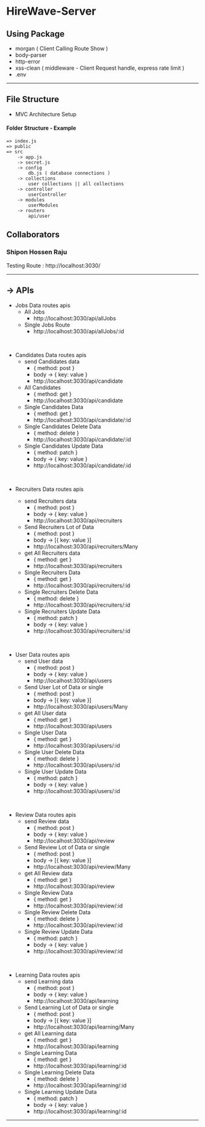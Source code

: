 # HireWave-Server

## Using Package

- morgan ( Client Calling Route Show )
- body-parser
- http-error
- xss-clean ( middleware - Client Request handle, express rate limit )
- .env

<hr>

## File Structure

- MVC Architecture Setup

#### Folder Structure - Example

    => index.js
    => public
    => src
        -> app.js
        -> secret.js
        -> config
            db.js ( database connections )
        -> collections
            user collections || all collections
        -> controller
            userController
        -> modules
            userModules
        -> routers
            api/user

## Collaborators

### Shipon Hossen Raju

<article>
<p>Testing Route :
<a> http://localhost:3030/ </a>
 </p>
</article>

<hr>
  
## -> APIs
  - Jobs Data routes apis
      - All Jobs 
          - http://localhost:3030/api/allJobs
      - Single Jobs Route 
          - http://localhost:3030/api/allJobs/:id

<br>

- Candidates Data routes apis
  - send Candidates data
    - { method: post }
    - body -> { key: value }
    - http://localhost:3030/api/candidate
  - All Candidates
    - { method: get }
    - http://localhost:3030/api/candidate
  - Single Candidates Data
    - { method: get }
    - http://localhost:3030/api/candidate/:id
  - Single Candidates Delete Data
    - { method: delete }
    - http://localhost:3030/api/candidate/:id
  - Single Candidates Update Data
    - { method: patch }
    - body -> { key: value }
    - http://localhost:3030/api/candidate/:id

<br>

- Recruiters Data routes apis

  - send Recruiters data
    - { method: post }
    - body -> { key: value }
    - http://localhost:3030/api/recruiters
  - Send Recruiters Lot of Data
    - { method: post }
    - body -> [{ key: value }]
    - http://localhost:3030/api/recruiters/Many
  - get All Recruiters data
    - { method: get }
    - http://localhost:3030/api/recruiters
  - Single Recruiters Data
    - { method: get }
    - http://localhost:3030/api/recruiters/:id
  - Single Recruiters Delete Data
    - { method: delete }
    - http://localhost:3030/api/recruiters/:id
  - Single Recruiters Update Data
    - { method: patch }
    - body -> { key: value }
    - http://localhost:3030/api/recruiters/:id

<br>

- User Data routes apis
  - send User data
    - { method: post }
    - body -> { key: value }
    - http://localhost:3030/api/users
  - Send User Lot of Data or single
    - { method: post }
    - body -> [{ key: value }]
    - http://localhost:3030/api/users/Many
  - get All User data
    - { method: get }
    - http://localhost:3030/api/users
  - Single User Data
    - { method: get }
    - http://localhost:3030/api/users/:id
  - Single User Delete Data
    - { method: delete }
    - http://localhost:3030/api/users/:id
  - Single User Update Data
    - { method: patch }
    - body -> { key: value }
    - http://localhost:3030/api/users/:id

<br>

- Review Data routes apis
  - send Review data
    - { method: post }
    - body -> { key: value }
    - http://localhost:3030/api/review
  - Send Review Lot of Data or single
    - { method: post }
    - body -> [{ key: value }]
    - http://localhost:3030/api/review/Many
  - get All Review data
    - { method: get }
    - http://localhost:3030/api/review
  - Single Review Data
    - { method: get }
    - http://localhost:3030/api/review/:id
  - Single Review Delete Data
    - { method: delete }
    - http://localhost:3030/api/review/:id
  - Single Review Update Data
    - { method: patch }
    - body -> { key: value }
    - http://localhost:3030/api/review/:id

<br>

- Learning Data routes apis
  - send Learning data
    - { method: post }
    - body -> { key: value }
    - http://localhost:3030/api/learning
  - Send Learning Lot of Data or single
    - { method: post }
    - body -> [{ key: value }]
    - http://localhost:3030/api/learning/Many
  - get All Learning data
    - { method: get }
    - http://localhost:3030/api/learning
  - Single Learning Data
    - { method: get }
    - http://localhost:3030/api/learning/:id
  - Single Learning Delete Data
    - { method: delete }
    - http://localhost:3030/api/learning/:id
  - Single Learning Update Data
    - { method: patch }
    - body -> { key: value }
    - http://localhost:3030/api/learning/:id

 <hr>
